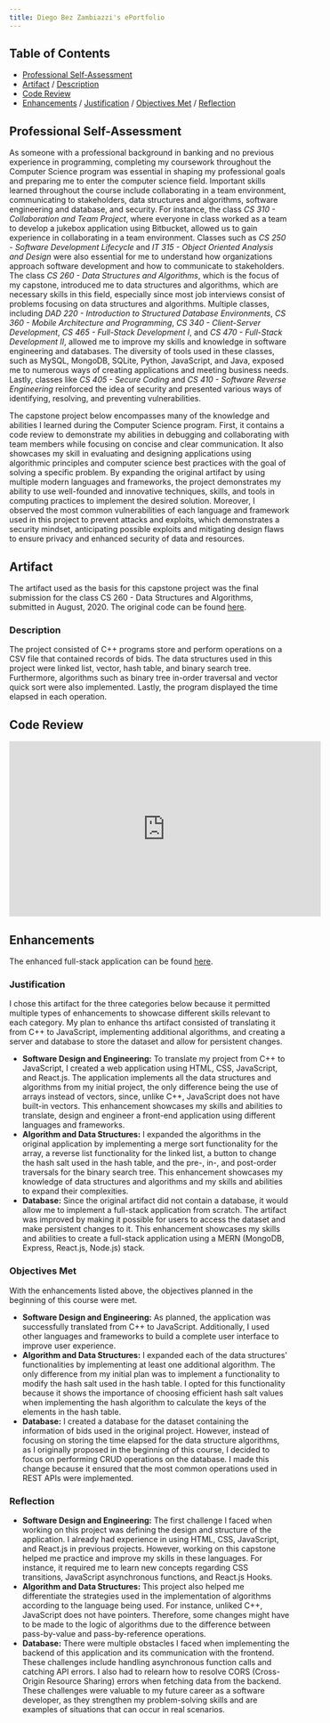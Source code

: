 ```yaml
---
title: Diego Bez Zambiazzi's ePortfolio
---
```


## Table of Contents
* [Professional Self-Assessment](https://github.com/zambiazzi89/zambiazzi89.github.io/blob/main/index.md#professional-self-assessment)
* [Artifact](https://github.com/zambiazzi89/zambiazzi89.github.io/blob/main/index.md#artifact) / [Description](https://github.com/zambiazzi89/zambiazzi89.github.io/blob/main/index.md#description)
* [Code Review](https://github.com/zambiazzi89/zambiazzi89.github.io/blob/main/index.md#code-review)
* [Enhancements](https://github.com/zambiazzi89/zambiazzi89.github.io/blob/main/index.md#enhancements) / [Justification](https://github.com/zambiazzi89/zambiazzi89.github.io/blob/main/index.md#justification) / [Objectives Met](https://github.com/zambiazzi89/zambiazzi89.github.io/blob/main/index.md#objectives-met) / [Reflection](https://github.com/zambiazzi89/zambiazzi89.github.io/blob/main/index.md#reflection)


## Professional Self-Assessment
As someone with a professional background in banking and no previous experience in programming, completing my coursework throughout the Computer Science program was essential in shaping my professional goals and preparing me to enter the computer science field. Important skills learned throughout the course include collaborating in a team environment, communicating to stakeholders, data structures and algorithms, software engineering and database, and security. For instance, the class _CS 310 - Collaboration and Team Project_, where everyone in class worked as a team to develop a jukebox application using Bitbucket, allowed us to gain experience in collaborating in a team environment. Classes such as _CS 250 - Software Development Lifecycle_ and _IT 315 - Object Oriented Analysis and Design_ were also essential for me to understand how organizations approach software development and how to communicate to stakeholders. The class _CS 260 - Data Structures and Algorithms_, which is the focus of my capstone, introduced me to data structures and algorithms, which are necessary skills in this field, especially since most job interviews consist of problems focusing on data structures and algorithms. Multiple classes, including _DAD 220 - Introduction to Structured Database Environments_, _CS 360 - Mobile Architecture and Programming_, _CS 340 - Client-Server Development_, _CS 465 - Full-Stack Development I_, and _CS 470 - Full-Stack Development II_, allowed me to improve my skills and knowledge in software engineering and databases. The diversity of tools used in these classes, such as MySQL, MongoDB, SQLite, Python, JavaScript, and Java, exposed me to numerous ways of creating applications and meeting business needs. Lastly, classes like _CS 405 - Secure Coding_ and _CS 410 - Software Reverse Engineering_ reinforced the idea of security and presented various ways of identifying, resolving, and preventing vulnerabilities.

The capstone project below encompasses many of the knowledge and abilities I learned during the Computer Science program. First, it contains a code review to demonstrate my abilities in debugging and collaborating with team members while focusing on concise and clear communication. It also showcases my skill in evaluating and designing applications using algorithmic principles and computer science best practices with the goal of solving a specific problem. By expanding the original artifact by using multiple modern languages and frameworks, the project demonstrates my ability to use well-founded and innovative techniques, skills, and tools in computing practices to implement the desired solution. Moreover, I observed the most common vulnerabilities of each language and framework used in this project to prevent attacks and exploits, which demonstrates a security mindset, anticipating possible exploits and mitigating design flaws to ensure privacy and enhanced security of data and resources.

## Artifact
The artifact used as the basis for this capstone project was the final submission for the class CS 260 - Data Structures and Algorithms, submitted in August, 2020. The original code can be found [here](https://github.com/zambiazzi89/CS260).

### Description
The project consisted of C++ programs store and perform operations on a CSV file that contained records of bids. The data structures used in this project were linked list, vector, hash table, and binary search tree. Furthermore, algorithms such as binary tree in-order traversal and vector quick sort were also implemented. Lastly, the program displayed the time elapsed in each operation.

## Code Review

<iframe width="560" height="315" src="https://www.youtube.com/embed/-WouezYAYBc" title="YouTube video player" frameborder="0" allow="accelerometer; autoplay; clipboard-write; encrypted-media; gyroscope; picture-in-picture" allowfullscreen></iframe>

## Enhancements
The enhanced full-stack application can be found [here](https://github.com/zambiazzi89/CS499).

### Justification
I chose this artifact for the three categories below because it permitted multiple types of enhancements to showcase different skills relevant to each category. My plan to enhance ths artifact consisted of translating it from C++ to JavaScript, implementing additional algorithms, and creating a server and database to store the dataset and allow for persistent changes.
- **Software Design and Engineering:** To translate my project from C++ to JavaScript, I created a web application using HTML, CSS, JavaScript, and React.js. The application implements all the data structures and algorithms from my initial project, the only difference being the use of arrays instead of vectors, since, unlike C++, JavaScript does not have built-in vectors. This enhancement showcases my skills and abilities to translate, design and engineer a front-end application using different languages and frameworks.
- **Algorithm and Data Structures:** I expanded the algorithms in the original application by implementing a merge sort functionality for the array, a reverse list functionality for the linked list, a button to change the hash salt used in the hash table, and the pre-, in-, and post-order traversals for the binary search tree. This enhancement showcases my knowledge of data structures and algorithms and my skills and abilities to expand their complexities.
- **Database:** Since the original artifact did not contain a database, it would allow me to implement a full-stack application from scratch. The artifact was improved by making it possible for users to access the dataset and make persistent changes to it. This enhancement showcases my skills and abilities to create a full-stack application using a MERN (MongoDB, Express, React.js, Node.js) stack.

### Objectives Met
With the enhancements listed above, the objectives planned in the beginning of this course were met.
- **Software Design and Engineering:** As planned, the application was successfully translated from C++ to JavaScript. Additionally, I used other languages and frameworks to build a complete user interface to improve user experience.
- **Algorithm and Data Structures:** I expanded each of the data structures' functionalities by implementing at least one additional algorithm. The only difference from my initial plan was to implement a functionality to modify the hash salt used in the hash table. I opted for this functionality because it shows the importance of choosing efficient hash salt values when implementing the hash algorithm to calculate the keys of the elements in the hash table.
- **Database:** I created a database for the dataset containing the information of bids used in the original project. However, instead of focusing on storing the time elapsed for the data structure algorithms, as I originally proposed in the beginning of this course, I decided to focus on performing CRUD operations on the database. I made this change because it ensured that the most common operations used in REST APIs were implemented.

### Reflection
- **Software Design and Engineering:** The first challenge I faced when working on this project was defining the design and structure of the application. I already had experience in using HTML, CSS, JavaScript, and React.js in previous projects. However, working on this capstone helped me practice and improve my skills in these languages. For instance, it required me to learn new concepts regarding CSS transitions, JavaScript asynchronous functions, and React.js Hooks.
- **Algorithm and Data Structures:** This project also helped me differentiate the strategies used in the implementation of algorithms according to the language being used. For instance, unliked C++, JavaScript does not have pointers. Therefore, some changes might have to be made to the logic of algorithms due to the difference between pass-by-value and pass-by-reference operations.
- **Database:** There were multiple obstacles I faced when implementing the backend of this application and its communication with the frontend. These challenges include handling asynchronous function calls and catching API errors. I also had to relearn how to resolve CORS (Cross-Origin Resource Sharing) errors when fetching data from the backend. These challenges were valuable to my future career as a software developer, as they strengthen my problem-solving skills and are examples of situations that can occur in real scenarios.
